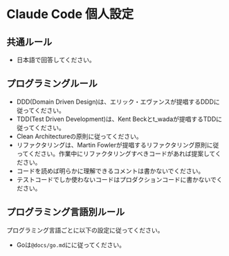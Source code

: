 # Claude Code 個人設定

## 共通ルール

- 日本語で回答してください。

## プログラミングルール

- DDD(Domain Driven Design)は、エリック・エヴァンスが提唱するDDDに従ってください。
- TDD(Test Driven Development)は、Kent Beckとt_wadaが提唱するTDDに従ってください。
- Clean Architectureの原則に従ってください。
- リファクタリングは、Martin Fowlerが提唱するリファクタリング原則に従ってください。作業中にリファクタリングすべきコードがあれば提案してください。
- コードを読めば明らかに理解できるコメントは書かないでください。
- テストコードでしか使わないコードはプロダクションコードに書かないでください。

## プログラミング言語別ルール

プログラミング言語ごとに以下の設定に従ってください。

- Goは`@docs/go.md`にに従ってください。
